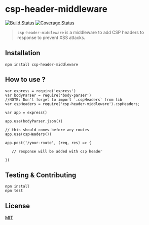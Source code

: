 # csp-header-middleware

[![Build Status](https://travis-ci.com/prasad8mhatre/csp-header-middleware.svg?branch=master)](https://travis-ci.com/github/prasad8mhatre/csp-header-middleware)
[![Coverage Status](https://coveralls.io/repos/github/prasad8mhatre/csp-header-middleware/badge.svg?branch=master)](https://coveralls.io/github/prasad8mhatre/csp-header-middleware?branch=master)

> `csp-header-middleware` is a middleware to add CSP headers to response to prevent XSS attacks.

## Installation

    npm install csp-header-middleware
    
## How to use ?

    var express = require('express')
    var bodyParser = require('body-parser')
    //NOTE: Don't forget to import `.cspHeaders` from lib
    var cspHeaders = require('csp-header-middleware').cspHeaders;

    var app = express()

    app.use(bodyParser.json())
    
    // this should comes before any routes
    app.use(cspHeaders())

    app.post('/your-route', (req, res) => {
    
       // response will be added with csp header

    })
    
## Testing & Contributing

    npm install
    npm test
    
## License
[MIT](https://github.com/prasad8mhatre/csp-header-middleware/blob/master/LICENSE)